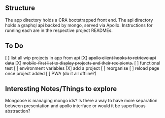 ## Structure

The app directory holds a CRA bootstrapped front end. The api directory holds a graphql api backed by mongo, served via Apollo. Instructions for running each are in the respective project READMEs.

## To Do
[ ] list all wip projects in app from api
    [X] ~~apollo client hooks to retrieve api data~~
    [X] ~~mobile-first list to display projects and their recipients.~~
    [ ] functional test
    [ ] environment variables
[X] add a project
    [ ] reorganise
[ ] reload page once project added
[ ] PWA (do it all offline?)

## Interesting Notes/Things to explore
Mongoose is managing mongo ids?
Is there a way to have more separation between presentation and apollo interface or would it be superfluous abstraction?